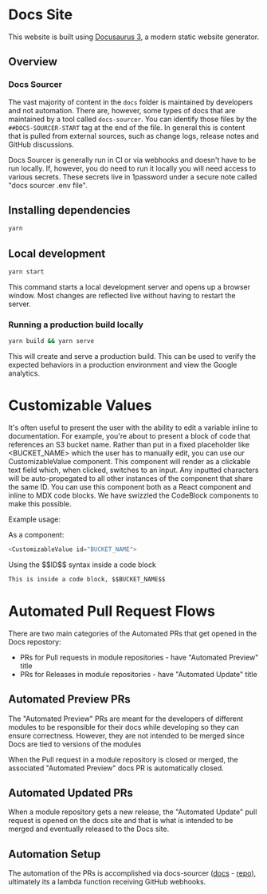 # Docs Site

This website is built using [Docusaurus 3](https://docusaurus.io/), a modern
static website generator.

## Overview

### Docs Sourcer

The vast majority of content in the `docs` folder is maintained by developers and not automation.
There are, however, some types of docs that are maintained by a tool called `docs-sourcer`. You can
identify those files by the `##DOCS-SOURCER-START` tag at the end of the file. In general
this is content that is pulled from external sources, such as change logs, release notes and
GitHub discussions.

Docs Sourcer is generally run in CI or via webhooks and doesn't have to be run locally. If, however, you do need
to run it locally you will need access to various secrets.  These secrets live in 1password under a secure note called
"docs sourcer .env file".

## Installing dependencies

```sh
yarn
```

## Local development

```sh
yarn start
```

This command starts a local development server and opens up a browser window.
Most changes are reflected live without having to restart the server.

### Running a production build locally

```sh
yarn build && yarn serve
```

This will create and serve a production build. This can be used to verify the
expected behaviors in a production environment and view the Google analytics.

# Customizable Values

It's often useful to present the user with the ability to edit a variable inline to documentation.  For example, you're about to present a block of code that references an S3 bucket name.  Rather than put in a fixed placeholder like <BUCKET_NAME> which the user has to manually edit, you can use our CustomizableValue component.  This component will render as a clickable text field which, when clicked, switches to an input. Any inputted characters will be auto-propegated to all other instances of the component that share the same ID.  You can use this component both as a React component and inline to MDX code blocks.  We have swizzled the CodeBlock components to make this possible.

Example usage:

As a component:
```js
<CustomizableValue id="BUCKET_NAME">
```

Using the \$\$ID\$\$ syntax inside a code block
```md
This is inside a code block, $$BUCKET_NAME$$
```


# Automated Pull Request Flows
There are two main categories of the Automated PRs that get opened in the Docs repostory:
* PRs for Pull requests in module repositories - have "Automated Preview" title
* PRs for Releases in module repositories - have "Automated Update" title

## Automated Preview PRs
The "Automated Preview" PRs are meant for the developers of different modules to be responsible for their docs while developing so they can ensure correctness. However, they are not intended to be merged since Docs are tied to versions of the modules

When the Pull request in a module repository is closed or merged, the associated "Automated Preview" docs PR is automatically closed.

## Automated Updated PRs
When a module repository gets a new release, the "Automated Update" pull request is opened on the docs site and that is what is intended to be merged and eventually released to the Docs site.

## Automation Setup
The automation of the PRs is accomplished via docs-sourcer ([docs](https://github.com/gruntwork-io-team/dogfood-infrastructure-live/blob/main/OPERATOR.md#docs-sourcer) - [repo](https://github.com/gruntwork-io/docs-sourcer)), ultimately its a lambda function receiving GitHub webhooks.
